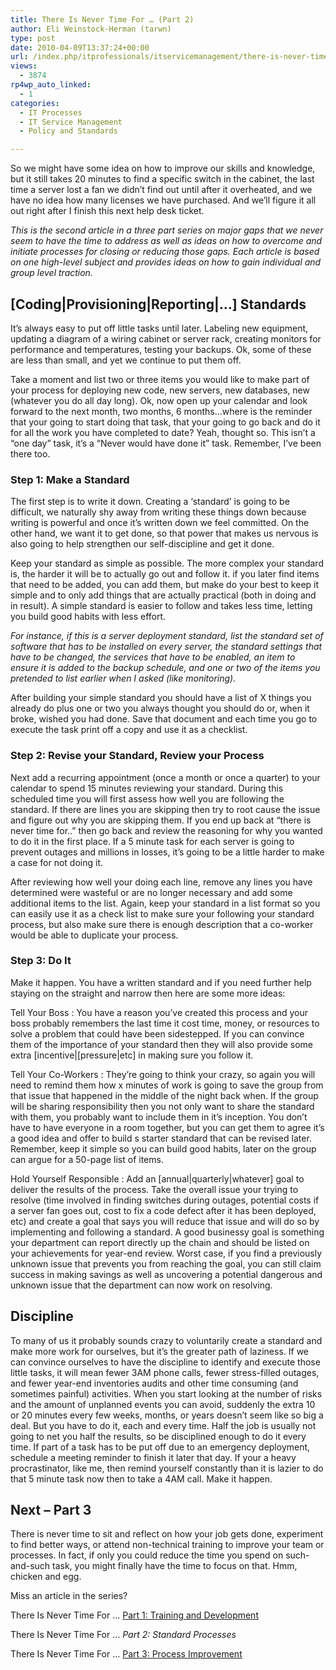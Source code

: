 ```yaml
---
title: There Is Never Time For … (Part 2)
author: Eli Weinstock-Herman (tarwn)
type: post
date: 2010-04-09T13:37:24+00:00
url: /index.php/itprofessionals/itservicemanagement/there-is-never-time-for-part-2/
views:
  - 3874
rp4wp_auto_linked:
  - 1
categories:
  - IT Processes
  - IT Service Management
  - Policy and Standards

---
```

So we might have some idea on how to improve our skills and knowledge, but it still takes 20 minutes to find a specific switch in the cabinet, the last time a server lost a fan we didn&#8217;t find out until after it overheated, and we have no idea how many licenses we have purchased. And we&#8217;ll figure it all out right after I finish this next help desk ticket.

_This is the second article in a three part series on major gaps that we never seem to have the time to address as well as ideas on how to overcome and initiate processes for closing or reducing those gaps. Each article is based on one high-level subject and provides ideas on how to gain individual and group level traction._

## [Coding|Provisioning|Reporting|&#8230;] Standards

It&#8217;s always easy to put off little tasks until later. Labeling new equipment, updating a diagram of a wiring cabinet or server rack, creating monitors for performance and temperatures, testing your backups. Ok, some of these are less than small, and yet we continue to put them off.
  
Take a moment and list two or three items you would like to make part of your process for deploying new code, new servers, new databases, new (whatever you do all day long). Ok, now open up your calendar and look forward to the next month, two months, 6 months&#8230;where is the reminder that your going to start doing that task, that your going to go back and do it for all the work you have completed to date? Yeah, thought so. This isn&#8217;t a &#8220;one day&#8221; task, it&#8217;s a &#8220;Never would have done it&#8221; task. Remember, I&#8217;ve been there too. 

### Step 1: Make a Standard

The first step is to write it down. Creating a &#8216;standard&#8217; is going to be difficult, we naturally shy away from writing these things down because writing is powerful and once it&#8217;s written down we feel committed. On the other hand, we want it to get done, so that power that makes us nervous is also going to help strengthen our self-discipline and get it done.
  
Keep your standard as simple as possible. The more complex your standard is, the harder it will be to actually go out and follow it. if you later find items that need to be added, you can add them, but make do your best to keep it simple and to only add things that are actually practical (both in doing and in result). A simple standard is easier to follow and takes less time, letting you build good habits with less effort.
  
_For instance, if this is a server deployment standard, list the standard set of software that has to be installed on every server, the standard settings that have to be changed, the services that have to be enabled, an item to ensure it is added to the backup schedule, and one or two of the items you pretended to list earlier when I asked (like monitoring)._
  
After building your simple standard you should have a list of X things you already do plus one or two you always thought you should do or, when it broke, wished you had done. Save that document and each time you go to execute the task print off a copy and use it as a checklist. 

### Step 2: Revise your Standard, Review your Process

Next add a recurring appointment (once a month or once a quarter) to your calendar to spend 15 minutes reviewing your standard. During this scheduled time you will first assess how well you are following the standard. If there are lines you are skipping then try to root cause the issue and figure out why you are skipping them. If you end up back at &#8220;there is never time for..&#8221; then go back and review the reasoning for why you wanted to do it in the first place. If a 5 minute task for each server is going to prevent outages and millions in losses, it&#8217;s going to be a little harder to make a case for not doing it.
  
After reviewing how well your doing each line, remove any lines you have determined were wasteful or are no longer necessary and add some additional items to the list. Again, keep your standard in a list format so you can easily use it as a check list to make sure your following your standard process, but also make sure there is enough description that a co-worker would be able to duplicate your process.

### Step 3: Do It

Make it happen. You have a written standard and if you need further help staying on the straight and narrow then here are some more ideas:

Tell Your Boss
:   You have a reason you&#8217;ve created this process and your boss probably remembers the last time it cost time, money, or resources to solve a problem that could have been sidestepped. If you can convince them of the importance of your standard then they will also provide some extra [incentive|[pressure|etc] in making sure you follow it.

Tell Your Co-Workers
:   They&#8217;re going to think your crazy, so again you will need to remind them how x minutes of work is going to save the group from that issue that happened in the middle of the night back when. If the group will be sharing responsibility then you not only want to share the standard with them, you probably want to include them in it&#8217;s inception. You don&#8217;t have to have everyone in a room together, but you can get them to agree it&#8217;s a good idea and offer to build s starter standard that can be revised later. Remember, keep it simple so you can build good habits, later on the group can argue for a 50-page list of items.

Hold Yourself Responsible
:   Add an [annual|quarterly|whatever] goal to deliver the results of the process. Take the overall issue your trying to resolve (time involved in finding switches during outages, potential costs if a server fan goes out, cost to fix a code defect after it has been deployed, etc) and create a goal that says you will reduce that issue and will do so by implementing and following a standard. A good businessy goal is something your department can report directly up the chain and should be listed on your achievements for year-end review. Worst case, if you find a previously unknown issue that prevents you from reaching the goal, you can still claim success in making savings as well as uncovering a potential dangerous and unknown issue that the department can now work on resolving.

## Discipline

To many of us it probably sounds crazy to voluntarily create a standard and make more work for ourselves, but it&#8217;s the greater path of laziness. If we can convince ourselves to have the discipline to identify and execute those little tasks, it will mean fewer 3AM phone calls, fewer stress-filled outages, and fewer year-end inventories audits and other time consuming (and sometimes painful) activities. When you start looking at the number of risks and the amount of unplanned events you can avoid, suddenly the extra 10 or 20 minutes every few weeks, months, or years doesn&#8217;t seem like so big a deal. But you have to do it, each and every time. Half the job is usually not going to net you half the results, so be disciplined enough to do it every time. If part of a task has to be put off due to an emergency deployment, schedule a meeting reminder to finish it later that day. If your a heavy procrastinator, like me, then remind yourself constantly than it is lazier to do that 5 minute task now then to take a 4AM call. Make it happen.

## Next &#8211; Part 3

There is never time to sit and reflect on how your job gets done, experiment to find better ways, or attend non-technical training to improve your team or processes. In fact, if only you could reduce the time you spend on such-and-such task, you might finally have the time to focus on that. Hmm, chicken and egg. 

Miss an article in the series?
  
There Is Never Time For &#8230; [Part 1: Training and Development][1]
  
There Is Never Time For &#8230; _Part 2: Standard Processes_
  
There Is Never Time For &#8230; [Part 3: Process Improvement][2]

 [1]: /index.php/ITProfessionals/ITProcesses/there-is-never-time-for-part-1 "Read the first article in the series"
 [2]: /index.php/ITProfessionals/ITServiceManagement/there-is-never-time-for-part-3